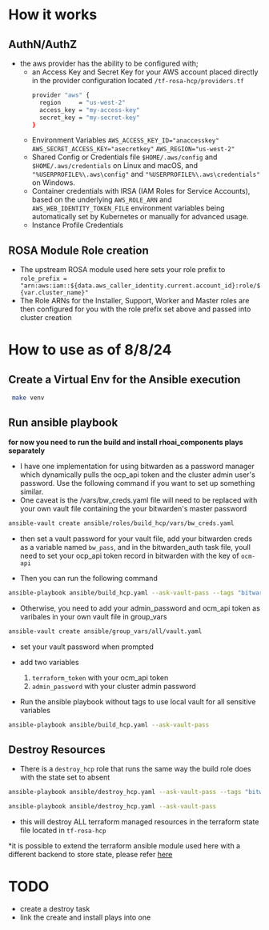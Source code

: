 # How it works

## AuthN/AuthZ

- the aws provider has the ability to be configured with;
  - an Access Key and Secret Key for your AWS account placed directly in the provider configuration located `/tf-rosa-hcp/providers.tf`
      ```bash
      provider "aws" {
        region     = "us-west-2"
        access_key = "my-access-key"
        secret_key = "my-secret-key"
      }
      ```
  - Environment Variables `AWS_ACCESS_KEY_ID="anaccesskey"` `AWS_SECRET_ACCESS_KEY="asecretkey"` `AWS_REGION="us-west-2"`
  - Shared Config or Credentials file `$HOME/.aws/config` and `$HOME/.aws/credentials` on Linux and macOS, and `"%USERPROFILE%\.aws\config"` and `"%USERPROFILE%\.aws\credentials"` on Windows.
  - Container credentials with IRSA (IAM Roles for Service Accounts), based on the underlying `AWS_ROLE_ARN` and `AWS_WEB_IDENTITY_TOKEN_FILE` environment variables being automatically set by Kubernetes or manually for advanced usage.
  - Instance Profile Credentials 

## ROSA Module Role creation

- The upstream ROSA module used here sets your role prefix to `role_prefix = "arn:aws:iam::${data.aws_caller_identity.current.account_id}:role/${var.cluster_name}"`
- The Role ARNs for the Installer, Support, Worker and Master roles are then configured for you with the role prefix set above and passed into cluster creation


# How to use as of 8/8/24

## Create a Virtual Env for the Ansible execution

```bash
 make venv
```
## Run ansible playbook
  
  **for now you need to run the build and install rhoai_components plays separately**

- I have one implementation for using bitwarden as a password manager which dynamically pulls the ocp_api token and the cluster admin user's password. Use the following command if you want to set up something similar. 
- One caveat is the /vars/bw_creds.yaml file will need to be replaced with your own vault file containing the your bitwarden's master password
 
```bash
ansible-vault create ansible/roles/build_hcp/vars/bw_creds.yaml
```
- then set a vault password for your vault file, add your bitwarden creds as a variable named `bw_pass`, and in the bitwarden_auth task file, youll need to set your ocp_api token record in bitwarden with the key of `ocm-api` 

- Then you can run the following command
```bash
ansible-playbook ansible/build_hcp.yaml --ask-vault-pass --tags "bitwarden"
```

- Otherwise, you need to add your admin_password and ocm_api token as varibales in your own vault file in group_vars

```bash
ansible-vault create ansible/group_vars/all/vault.yaml
```
  - set your vault password when prompted 
  - add two variables
    1. `terraform_token` with your ocm_api token
    2. `admin_password` with your cluster admin password

- Run the ansible playbook without tags to use local vault for all sensitive variables

```bash
ansible-playbook ansible/build_hcp.yaml --ask-vault-pass
```

## Destroy Resources

- There is a `destroy_hcp` role that runs the same way the build role does with the state set to absent

```bash
ansible-playbook ansible/destroy_hcp.yaml --ask-vault-pass --tags "bitwarden"
```

```bash
ansible-playbook ansible/destroy_hcp.yaml --ask-vault-pass 
```

- this will destroy ALL terraform managed resources in the terraform state file located in `tf-rosa-hcp`

*it is possible to extend the terraform ansible module used here with a different backend to store state, please refer [here]("https://docs.ansible.com/ansible/latest/collections/community/general/terraform_module.html")


# TODO
- create a destroy task 
- link the create and install plays into one 
